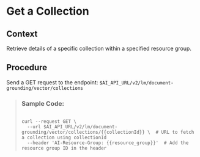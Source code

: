 <!-- loio1f32319380104480ba74f470c25148e8 -->

# Get a Collection



## Context

Retrieve details of a specific collection within a specified resource group.



## Procedure

Send a GET request to the endpoint: `$AI_API_URL/v2/lm/document-grounding/vector/collections`

 > ### Sample Code:  
> ```
> 
> curl --request GET \  
>   --url $AI_API_URL/v2/lm/document-grounding/vector/collections/{{collectionId}} \  # URL to fetch a collection using collectionId
>   --header 'AI-Resource-Group: {{resource_group}}'  # Add the resource group ID in the header
> 
> ```

 